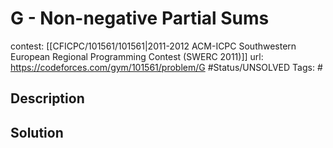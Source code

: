 # G - Non-negative Partial Sums

contest: [[CFICPC/101561/101561|2011-2012 ACM-ICPC Southwestern European Regional Programming Contest (SWERC 2011)]]
url: https://codeforces.com/gym/101561/problem/G
#Status/UNSOLVED
Tags: #

## Description

## Solution

